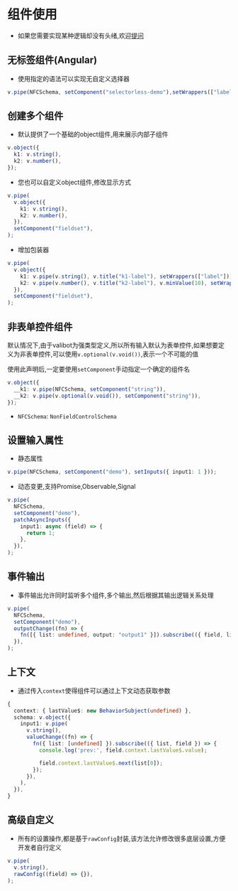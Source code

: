 # 组件使用

- 如果您需要实现某种逻辑却没有头绪,欢迎[提问](https://github.com/piying-org/piying-view/issues)

## 无标签组件(Angular)

- 使用指定的语法可以实现无自定义选择器

```ts
v.pipe(NFCSchema, setComponent("selectorless-demo"),setWrappers(["label"]),v.title('selectorless'));
```

## 创建多个组件

- 默认提供了一个基础的object组件,用来展示内部子组件

```ts
v.object({
  k1: v.string(),
  k2: v.number(),
});
```

- 您也可以自定义object组件,修改显示方式

```ts
v.pipe(
  v.object({
    k1: v.string(),
    k2: v.number(),
  }),
  setComponent("fieldset"),
);
```

- 增加包装器

```ts
v.pipe(
  v.object({
    k1: v.pipe(v.string(), v.title("k1-label"), setWrappers(["label"])),
    k2: v.pipe(v.number(), v.title("k2-label"), v.minValue(10), setWrappers(["label", "validator"])),
  }),
  setComponent("fieldset"),
);
```

## 非表单控件组件

默认情况下,由于valibot为强类型定义,所以所有输入默认为表单控件,如果想要定义为非表单控件,可以使用`v.optional(v.void())`,表示一个不可能的值

使用此声明后,一定要使用`setComponent`手动指定一个确定的组件名

```ts
v.object({
  __k1: v.pipe(NFCSchema, setComponent("string")),
  __k2: v.pipe(v.optional(v.void()), setComponent("string")),
});
```

- `NFCSchema`: `NonFieldControlSchema`

## 设置输入属性

- 静态属性

```ts
v.pipe(NFCSchema, setComponent("demo"), setInputs({ input1: 1 }));
```

- 动态变更,支持Promise,Observable,Signal

```ts
v.pipe(
  NFCSchema,
  setComponent("demo"),
  patchAsyncInputs({
    input1: async (field) => {
      return 1;
    },
  }),
);
```

## 事件输出

- 事件输出允许同时监听多个组件,多个输出,然后根据其输出逻辑关系处理

```ts
v.pipe(
  NFCSchema,
  setComponent("demo"),
  outputChange((fn) => {
    fn([{ list: undefined, output: "output1" }]).subscribe(({ field, list, listenFields }) => {});
  }),
);
```

## 上下文

- 通过传入`context`使得组件可以通过上下文动态获取参数

```ts
{
  context: { lastValue$: new BehaviorSubject(undefined) },
  schema: v.object({
    input1: v.pipe(
      v.string(),
      valueChange((fn) => {
        fn({ list: [undefined] }).subscribe(({ list, field }) => {
          console.log('prev:', field.context.lastValue$.value);

          field.context.lastValue$.next(list[0]);
        });
      }),
    ),
  }),
}
```

## 高级自定义

- 所有的设置操作,都是基于`rawConfig`封装,该方法允许修改很多底层设置,方便开发者自行定义

```ts
v.pipe(
  v.string(),
  rawConfig((field) => {}),
);
```
